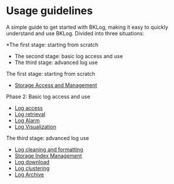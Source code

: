 # Usage guidelines

A simple guide to get started with BKLog, making it easy to quickly understand and use BKLog. Divided into three situations:

*The first stage: starting from scratch
* The second stage: basic log access and use
* The third stage: advanced log use

The first stage: starting from scratch

* [Storage Access and Management](../ProductFeatures/resource-management/es_management.md)

Phase 2: Basic log access and use

* [Log access](../ProductFeatures/integrations-logs/logs_overview.md)
* [Log retrieval](../ProductFeatures/data-visualization/query_log.md)
* [Log Alarm](../ProductFeatures/alarm-configurations/keyword_monitor.md)
* [Log Visualization](../ProductFeatures/data-visualization/log_dashboard.md)

The third stage: advanced log use

* [Log cleaning and formatting](../ProductFeatures/integrations-logs/log_simple_format.md)
* [Storage Index Management](../ProductFeatures/integrations-logs/es_index_management.md)
* [Log download](../ProductFeatures/tools/log_download_manage.md)
* [Log clustering](../ProductFeatures/data-visualization/log_reduce.md)
* [Log Archive](../ProductFeatures/tools/log_archive.md)